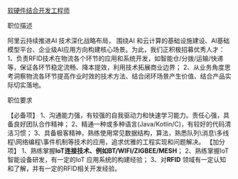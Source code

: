 [软硬件结合开发工程师](https://careers.aliyun.com/campus/position-detail?lang=zh&positionId=9900007501)

职位描述

阿里云持续推进AI 技术深化战略布局， 围绕AI 和云计算的基础设施建设、AI基础模型平台、企业级AI应用方向构建核心场景。为此，我们正积极招募优秀人才： 1、负责RFID技术在物流各个环节的应用和系统开发，如智能仓/分拨/运输/快递等，保证各环节稳定流畅、降本提效，利用技术拓展商业边界； 2、从业务角度思考洞察物流各环节提高作业时效的技术方法、结合闭环场景产生价值、结合产品实际切实落地。

职位要求

【必备项】 1、沟通能力强，有较强的自我驱动力和快速学习能力。责任心强，具备良好团队合作精神； 2、精通一种或多种语言(Java/Kotlin/C)，有较好的代码清洁习惯； 3、具备极客精神，熟练使用常见数据结构，算法，熟悉队列\消息\多线程\网络编程\事件机制等技术的应用，追求优雅的工程实现和问题解决。 【加分项】 1、熟练掌握**IoT连接技术、例如BT/WIFI/ZIGBEE/MESH**； 2、熟练掌握IoT智能设备研发，有一定的IoT 应用系统的构建经验； 3、对**RFID** 领域有一定认知和了解，并有一定的RFID相关开发经验。
